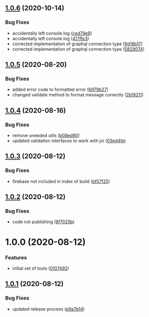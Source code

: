 ## [1.0.6](https://github.com/ryan-cat/rmc-backend-tools/compare/v1.0.5...v1.0.6) (2020-10-14)


### Bug Fixes

* accidentally left console.log ([ced79e9](https://github.com/ryan-cat/rmc-backend-tools/commit/ced79e9a96eafd6f3ac6ff34d1730bd7f2edb3b1))
* accidentally left console.log ([417ffe3](https://github.com/ryan-cat/rmc-backend-tools/commit/417ffe34236aa36ce93659d72c73ac44aad22876))
* corrected implementation of graphql connection type ([9d18b17](https://github.com/ryan-cat/rmc-backend-tools/commit/9d18b179aacfd133a49b1b35dc17d7200f99abaf))
* corrected implementation of graphql connection type ([5829074](https://github.com/ryan-cat/rmc-backend-tools/commit/5829074a2d01720b35ec70e0657c391c5909b149))

## [1.0.5](https://github.com/ryan-cat/rmc-backend-tools/compare/v1.0.4...v1.0.5) (2020-08-20)


### Bug Fixes

* added error code to formatted error ([6979b27](https://github.com/ryan-cat/rmc-backend-tools/commit/6979b270aa09fcde56a3be94b7825d4efc9d9711))
* changed validate method to format message correctly ([2b19211](https://github.com/ryan-cat/rmc-backend-tools/commit/2b19211304b4f20474ff47c06d79bbea073a5444))

## [1.0.4](https://github.com/ryan-cat/rmc-backend-tools/compare/v1.0.3...v1.0.4) (2020-08-16)


### Bug Fixes

* remove uneeded utils ([b08ed80](https://github.com/ryan-cat/rmc-backend-tools/commit/b08ed800b02b5c945cec43e9d94edb48588a71ab))
* updated validation interfaces to work with joi ([03ed4fe](https://github.com/ryan-cat/rmc-backend-tools/commit/03ed4fee3e8a6a5c9b7c4a210cabaf5b388d9309))

## [1.0.3](https://github.com/ryan-cat/rmc-backend-tools/compare/v1.0.2...v1.0.3) (2020-08-12)


### Bug Fixes

* firebase not included in index of build ([bf57f25](https://github.com/ryan-cat/rmc-backend-tools/commit/bf57f2534c90cd152314656b53a89388408f90aa))

## [1.0.2](https://github.com/ryan-cat/rmc-backend-tools/compare/v1.0.1...v1.0.2) (2020-08-12)


### Bug Fixes

* code not publishing ([8f7025b](https://github.com/ryan-cat/rmc-backend-tools/commit/8f7025bdda232b1fedc7ff5d3cb13ba2148c6342))

# 1.0.0 (2020-08-12)

### Features

- initial set of tools ([0107492](https://github.com/ryan-cat/rmc-backend-tools/commit/0107492e783b4ae61c8dd101ed9e0c6b6282a2fa))

## [1.0.1](https://github.com/ryan-cat/rmc-backend-tools/compare/v1.0.0...v1.0.1) (2020-08-12)

### Bug Fixes

- updated release process ([e9a7b14](https://github.com/ryan-cat/rmc-backend-tools/commit/e9a7b1454929ecb8af73d3f256d0ac116283e48f))
